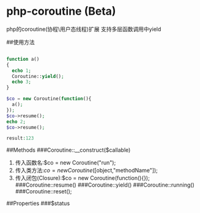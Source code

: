 # php-coroutine (Beta)
php的coroutine(协程\用户态线程)扩展 支持多层函数调用中yield



##使用方法
```php

function a()
{
  echo 1;
  Coroutine::yield();
  echo 3;
}

$co = new Coroutine(function(){
  a();
});
$co->resume();
echo 2;
$co->resume();

result:123
```
##Methods
###Coroutine::__construct($callable)
1. 传入函数名:$co = new Coroutine("run");
2. 传入类方法:$co = new Coroutine([$object,"methodName"]);
3. 传入闭包(Closure):$co = new Coroutine(function(){});
###Coroutine::resume()
###Coroutine::yield()
###Coroutine::running()
###Coroutine::reset();

##Properties
###$status
